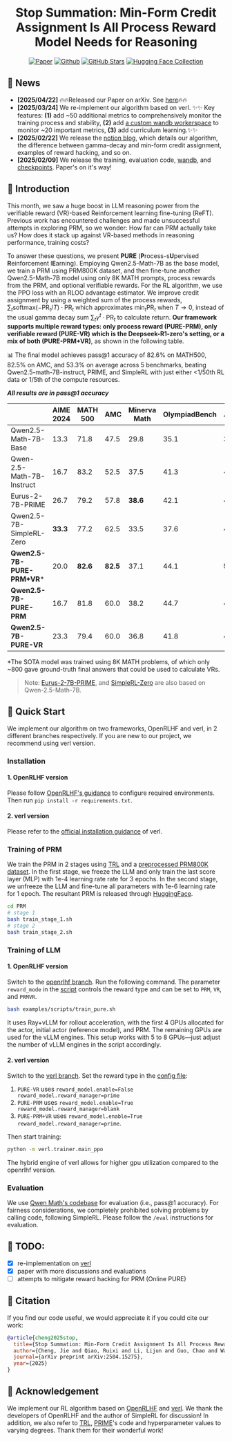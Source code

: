 <div align="center">

# Stop Summation: Min-Form Credit Assignment Is All Process Reward Model Needs for Reasoning

[![Paper](https://img.shields.io/badge/paper-A42C25?style=for-the-badge&logo=arxiv&logoColor=white)](https://arxiv.org/abs/2502.01456)  [![Github](https://img.shields.io/badge/PURE-000000?style=for-the-badge&logo=github&logoColor=000&logoColor=white)](https://github.com/CJReinforce/PURE)  [![GitHub Stars](https://img.shields.io/github/stars/CJReinforce/PURE?style=for-the-badge&logo=github&logoColor=white&label=Stars&color=000000)](https://github.com/CJReinforce/PURE)  [![Hugging Face Collection](https://img.shields.io/badge/PURE_Collection-fcd022?style=for-the-badge&logo=huggingface&logoColor=000)](https://huggingface.co/collections/jinachris/pure-67a85510dc24acd26bb8109f)

</div>

## 🎉 News

- **[2025/04/22]** 🔥🔥Released our Paper on arXiv. See [here](https://arxiv.org/pdf/2504.15275)🔥🔥
- **[2025/03/24]** We re-implement our algorithm based on verl. ✨✨ Key features: **(1)** add ~50 additional metrics to comprehensively monitor the training process and stability, **(2)** add [a custom wandb workerspace](https://github.com/CJReinforce/PURE/tree/verl/verl/utils/logger/wandb_ws.py) to monitor ~20 important metrics, **(3)** add curriculum learning.✨✨
- **[2025/02/22]** We release the [notion blog](https://tungsten-ink-510.notion.site/Stop-Gamma-Decay-Min-Form-Credit-Assignment-Is-All-Process-Reward-Model-Needs-for-Reasoning-19fcb6ed0184804eb07fd310b38af155?pvs=4), which details our algorithm, the difference between gamma-decay and min-form credit assignment, examples of reward hacking, and so on.
- **[2025/02/09]** We release the training, evaluation code, [wandb](https://api.wandb.ai/links/cjreinforce/xvwk7pe9), and [checkpoints](https://huggingface.co/collections/jinachris/pure-67a85510dc24acd26bb8109f). Paper's on it's way!

## 📖 Introduction

This month, we saw a huge boost in LLM reasoning power from the verifiable reward (VR)-based Reinforcement learning fine-tuning (ReFT). Previous work has encountered challenges and made unsuccessful attempts in exploring PRM, so we wonder: How far can PRM actually take us? How does it stack up against VR-based methods in reasoning performance, training costs?

To answer these questions, we present **PURE** (**P**rocess-s**U**pervised **R**einforcement l**E**arning). Employing Qwen2.5-Math-7B as the base model, we train a PRM using PRM800K dataset, and then fine-tune another Qwen2.5-Math-7B model using only 8K MATH prompts, process rewards from the PRM, and optional verifiable rewards. For the RL algorithm, we use the PPO loss with an RLOO advantage estimator. We improve credit assignment by using a weighted sum of the process rewards, $\sum_t \text{softmax}(-\text{PR}_t/T)\cdot\text{PR}_t$ which approximates ${\min}_t \text{PR}_t$ when $T\rightarrow 0$, instead of the usual gamma decay sum $\sum_t \gamma^t \cdot \text{PR}_t$ to calculate return. **Our framework supports multiple reward types: only process reward (PURE-PRM), only verifiable reward (PURE-VR) which is the Deepseek-R1-zero's setting, or a mix of both (PURE-PRM+VR)**, as shown in the following table.

📊 The final model achieves pass@1 accuracy of 82.6% on MATH500, 82.5% on AMC, and 53.3% on average across 5 benchmarks, beating Qwen2.5-math-7B-instruct, PRIME, and SimpleRL with just either <1/50th RL data or 1/5th of the compute resources. 

***All results are in pass@1 accuracy***

|                            | AIME 2024 | MATH 500 | AMC      | Minerva Math | OlympiadBench | Avg.     |
| -------------------------- | --------- | -------- | -------- | ------------ | ------------- | -------- |
| Qwen2.5-Math-7B-Base       | 13.3      | 71.8     | 47.5     | 29.8         | 35.1          | 39.5     |
| Qwen-2.5-Math-7B-Instruct  | 16.7      | 83.2     | 52.5     | 37.5         | 41.3          | 46.2     |
| Eurus-2-7B-PRIME           | 26.7      | 79.2     | 57.8     | **38.6**     | 42.1          | 48.9     |
| Qwen2.5-7B-SimpleRL-Zero   | **33.3**  | 77.2     | 62.5     | 33.5         | 37.6          | 48.8     |
| **Qwen2.5-7B-PURE-PRM+VR***    | 20.0      | **82.6** | **82.5** | 37.1         | 44.1          | **53.3** |
| **Qwen2.5-7B-PURE-PRM**        | 16.7      | 81.8     | 60.0     | 38.2         | 44.7          | 49.3     |
| **Qwen2.5-7B-PURE-VR**         | 23.3      | 79.4     | 60.0     | 36.8         | 41.8          | 48.3     |

*The SOTA model was trained using 8K MATH problems, of which only ~800 gave ground-truth final answers that could be used to calculate VRs.

> Note: [Eurus-2-7B-PRIME](https://github.com/PRIME-RL/PRIME), and [SimpleRL-Zero](https://github.com/hkust-nlp/simpleRL-reason) are also based on Qwen-2.5-Math-7B.

## 🔧 Quick Start

We implement our algorithm on two frameworks, OpenRLHF and verl, in 2 different branches respectively. If you are new to our project, we recommend using verl version.

### Installation

#### 1. OpenRLHF version

Please follow [OpenRLHF's guidance](https://github.com/OpenRLHF/OpenRLHF/tree/main?tab=readme-ov-file#installation) to configure required environments. Then run `pip install -r requirements.txt`.

#### 2. verl version

Please refer to the [official installation guidance](https://verl.readthedocs.io/en/latest/start/install.html#install-from-custom-environment) of verl.

### Training of PRM

We train the PRM in 2 stages using [TRL](https://github.com/huggingface/trl) and a [preprocessed PRM800K dataset](https://huggingface.co/datasets/HuggingFaceH4/prm800k-trl-dedup). In the first stage, we freeze the LLM and only train the last score layer (MLP) with 1e-4 learning rate rate for 3 epochs. In the second stage, we unfreeze the LLM and fine-tune all parameters with 1e-6 learning rate for 1 epoch. The resultant PRM is released through [HuggingFace](https://huggingface.co/jinachris/Qwen2.5-Math-7B-PRM800K).

```bash
cd PRM
# stage 1
bash train_stage_1.sh
# stage 2
bash train_stage_2.sh
```

### Training of LLM

#### 1. OpenRLHF version

Switch to the [openrlhf branch](https://github.com/CJReinforce/PURE/tree/openrlhf). Run the following command. The parameter `reward_mode` in the [script](https://github.com/CJReinforce/PURE/blob/openrlhf/examples/scripts/train_pure.sh) controls the reward type and can be set to `PRM`, `VR`, and `PRMVR`.

```bash
bash examples/scripts/train_pure.sh
```

It uses Ray+vLLM for rollout acceleration, with the first 4 GPUs allocated for the actor, initial actor (reference model), and PRM. The remaining GPUs are used for the vLLM engines. This setup works with 5 to 8 GPUs—just adjust the number of vLLM engines in the script accordingly.

#### 2. verl version

Switch to the [verl branch](https://github.com/CJReinforce/PURE/tree/verl). Set the reward type in the [config file](verl/trainer/config/ppo_trainer.yaml):

1. `PURE-VR` uses `reward_model.enable=False reward_model.reward_manager=prime`
2. `PURE-PRM` uses `reward_model.enable=True reward_model.reward_manager=blank`
3. `PURE-PRM+VR` uses `reward_model.enable=True reward_model.reward_manager=prime`.

Then start training:

```bash
python -m verl.trainer.main_ppo
```

The hybrid engine of verl allows for higher gpu utilization compared to the openrlhf version.

### Evaluation

We use [Qwen Math's codebase](https://github.com/QwenLM/Qwen2.5-Math/tree/main/evaluation) for evaluation (i.e., pass@1 accuracy). For fairness considerations, we completely prohibited solving problems by calling code, following SimpleRL. Please follow the `/eval` instructions for evaluation.

## 📝 TODO:

- [x] re-implementation on [verl](https://github.com/volcengine/verl)
- [x] paper with more discussions and evaluations
- [ ] attempts to mitigate reward hacking for PRM (Online PURE)

## 🎈 Citation

If you find our code useful, we would appreciate it if you could cite our work:

```bibtex
@article{cheng2025stop,
  title={Stop Summation: Min-Form Credit Assignment Is All Process Reward Model Needs for Reasoning},
  author={Cheng, Jie and Qiao, Ruixi and Li, Lijun and Guo, Chao and Wang, Junle and Xiong, Gang and Lv, Yisheng and Wang, Fei-Yue},
  journal={arXiv preprint arXiv:2504.15275},
  year={2025}
}
```

## 🌻 Acknowledgement

We implement our RL algorithm based on [OpenRLHF](https://github.com/OpenRLHF/OpenRLHF) and [verl](https://github.com/volcengine/verl). We thank the developers of OpenRLHF and the author of SimpleRL for discussion! In addition, we also refer to [TRL](https://github.com/huggingface/trl), [PRIME](https://github.com/PRIME-RL/PRIME)'s code and hyperparameter values to varying degrees. Thank them for their wonderful work!
